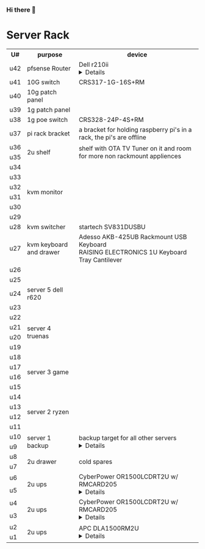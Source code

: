 ### Hi there 👋

<!--
**cTurtle98/cTurtle98** is a ✨ _special_ ✨ repository because its `README.md` (this file) appears on your GitHub profile.

Here are some ideas to get you started:

- 🔭 I’m currently working on ...
- 🌱 I’m currently learning ...
- 👯 I’m looking to collaborate on ...
- 🤔 I’m looking for help with ...
- 💬 Ask me about ...
- 📫 How to reach me: ...
- 😄 Pronouns: ...
- ⚡ Fun fact: ...
-->


# Server Rack

<table>
  <tr>
    <th> U# </th> 
    <th> purpose </th>
    <th> device </th>
  </tr>
  <tr>
    <td> u42 </td> 
    <td> pfsense Router </td>
    <td> 
      Dell r210ii 
      <details>
        Intel(R) Xeon(R) CPU E31220L @ 2.20GHz <br>
        8GB (4x2GB) DDR3-1333 MT/s ECC U-DIMM Unbuffered <br>
        Melanox ConnectX 3 10G sfp+ NIC <br>
        10G lc fiber sfp+ module
      </details> 
    </td>
  </tr>
  <tr>
    <td> u41 </td>
    <td> 10G switch </td>
    <td> CRS317-1G-16S+RM </td>
  </tr>
  <tr>
    <td> u40 </td>
    <td> 10g patch panel </td>
    <td> </td>
  </tr>
  <tr>
    <td> u39 </td>
    <td> 1g patch panel </td>
    <td> </td>
  </tr>
  <tr>
    <td> u38 </td>
    <td> 1g poe switch </td>
    <td> CRS328-24P-4S+RM </td>
  </tr>
  <tr>
    <td> u37 </td>
    <td> pi rack bracket </td>
    <td> a bracket for holding raspberry pi's in a rack, the pi's are offline </td>
  </tr>
  <tr>
    <td> u36 </td>
    <td rowspan="2" > 2u shelf </td>
    <td rowspan="2" > shelf with OTA TV Tuner on it and room for more non rackmount appliences </td>
  </tr>
  <tr>
    <td> u35 </td>
  </tr>
  <tr>
    <td> u34 </td>
    <td rowspan="6" > kvm monitor </td>
    <td rowspan="6" > </td>
  </tr>
  <tr>
    <td> u33 </td>
  </tr>
  <tr>
    <td> u32 </td>
  </tr>
  <tr>
    <td> u31 </td>
  </tr>
  <tr>
    <td> u30 </td>
  </tr>
  <tr>
    <td> u29 </td>
  </tr>
  <tr>
    <td> u28 </td>
    <td> kvm switcher </td>
    <td> startech SV831DUSBU </td>
  </tr>
  <tr>
    <td> u27 </td>
    <td> kvm keyboard and drawer </td>
    <td>
      Adesso AKB-425UB Rackmount USB Keyboard <br>
      RAISING ELECTRONICS 1U Keyboard Tray Cantilever
    </td>
  </tr>
  <tr>
    <td> u26 </td>
  </tr>
  <tr>
    <td> u25 </td>
  </tr>
  <tr>
    <td> u24 </td>
    <td> server 5 dell r620 </td>
    <td> </td>
  </tr>
  <tr>
    <td> u23 </td>
  </tr>
  <tr>
    <td> u22 </td>
    <td rowspan="4"> server 4 truenas </td>
    <td rowspan="4"> </td>
  </tr>
  <tr>
    <td> u21 </td>
  </tr>
  <tr>
    <td> u20 </td>
  </tr>
  <tr>
    <td> u19 </td>
  </tr>
  <tr>
    <td> u18 </td>
    <td rowspan="4"> server 3 game </td>
    <td rowspan="4"> </td>
  </tr>
  <tr>
    <td> u17 </td>
  </tr>
  <tr>
    <td> u16 </td>
  </tr>
  <tr>
    <td> u15 </td>
  </tr>
  <tr>
    <td> u14 </td>
    <td rowspan="4"> server 2 ryzen </td>
    <td rowspan="4"> </td>
  </tr>
  <tr>
    <td> u13 </td>
  </tr>
  <tr>
    <td> u12 </td>
  </tr>
  <tr>
    <td> u11 </td>
  </tr>
  <tr>
    <td> u10 </td>
    <td rowspan="2"> server 1 backup </td>
    <td rowspan="2"> 
      backup target for all other servers
      <details>
        TrueNAS Core OS <br>
        SuperMicro 2U CSE-825 Server Chassis w/ 2x PSU, Backplane SAS825TQ, Rails,8x 3.5 <br>
        Intel(R) Celeron(R) CPU G3930 @ 2.90GHz <br>
        G.SKILL TridentZ Series 32GB (4 x 8GB) 288-Pin DDR4 SDRAM DDR4 3200 <br>
        ASRock B250M PRO4 Motherboard <br>
        Mellanox MCX311A-XCAT CX311A ConnectX-3 EN 10G Ethernet 10GbE SFP+ PCIe NIC <br>
        H220 6Gbps SAS PCI-E 3.0 LSI 9205-8i IT Mode <br>
        8x HGST Ultrastar He8 8TB, Internal,7200 RPM,3.5 inch (HUH728080AL4200) Hard Drive <br>
        ADATA SU800 128GB M.2 2280 SATA 3D NAND Internal SSD (boot ssd)
      </details>
    </td>
  </tr>
  <tr>
    <td> u9 </td>
  </tr>
  <tr>
    <td> u8 </td>
    <td rowspan="2" > 2u drawer</td>
    <td rowspan="2" > cold spares </td>
  </tr>
  <tr>
    <td> u7 </td>
  </tr>
  <tr>
    <td> u6 </td>
    <td rowspan="2"> 2u ups </td>
    <td rowspan="2"> 
      CyberPower OR1500LCDRT2U w/ RMCARD205 
      <details>
        UPS for router, switches and other networking applience equipment.
      </details>
    </td>
  </tr>
  <tr>
    <td> u5 </td>
  </tr>
  <tr>
    <td> u4 </td>
    <td rowspan="2"> 2u ups </td>
    <td rowspan="2"> 
      CyberPower OR1500LCDRT2U w/ RMCARD205 
      <details>
        UPS for servers (primary)
      </details>
    </td>
  </tr>
  <tr>
    <td> u3 </td>
  </tr>
  <tr>
    <td> u2 </td>
    <td rowspan="2" > 2u ups </td>
    <td rowspan="2" > APC DLA1500RM2U <details> secondary ups for dual psu servers </details> </td>
  </tr>
  <tr>
    <td> u1 </td>
  </tr>
</table>
